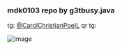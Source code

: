 ### mdk0103 repo by g3tbusy.java
tg: [@CaroIChristianPoeIL](https://t.me/caroichristianpoeil)
qr tg:

![image](https://github.com/g3tbusy/g3tbusy.java/assets/124836889/784a9f96-b4b3-4e10-8438-fa1da7ad96c4)